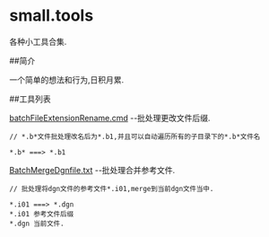 small.tools
===========

各种小工具合集.

##简介

一个简单的想法和行为,日积月累.

##工具列表

[batchFileExtensionRename.cmd](https://github.com/omni360/small.tools/blob/master/batchFileExtensionRename.cmd) --批处理更改文件后缀.

```batchcmd
// *.b*文件批处理改名后为*.b1,并且可以自动遍历所有的子目录下的*.b*文件名

*.b* ===> *.b1

```

[BatchMergeDgnfile.txt](https://github.com/omni360/small.tools/blob/master/BatchMergeDgnfile.txt) --批处理合并参考文件.

```BatchMergeDgnfile
// 批处理将dgn文件的参考文件*.i01,merge到当前dgn文件当中.

*.i01 ===> *.dgn
*.i01 参考文件后缀
*.dgn 当前文件.
```
